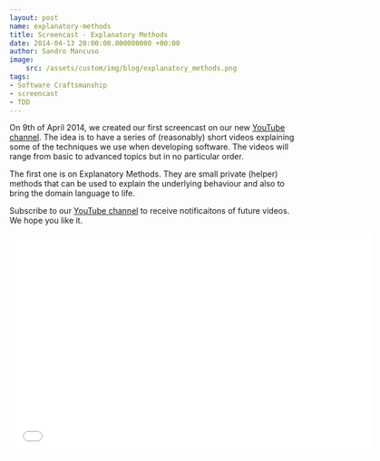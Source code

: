 ```yaml
---
layout: post
name: explanatory-methods
title: Screencast - Explanatory Methods
date: 2014-04-13 20:00:00.000000000 +00:00
author: Sandro Mancuso
image:
    src: /assets/custom/img/blog/explanatory_methods.png
tags:
- Software Craftsmanship
- screencast
- TDD
---
```


On 9th of April 2014, we created our first screencast on our new [YouTube channel](https://www.youtube.com/user/codurance). The idea is to have a series of (reasonably) short videos explaining some of the techniques we use when developing software. The videos will range from basic to advanced topics but in no particular order.

The first one is on Explanatory Methods. They are small private (helper) methods that can be used to explain the underlying behaviour and also to bring the domain language to life.

Subscribe to our [YouTube channel](https://www.youtube.com/user/codurance) to receive notificaitons of future videos. We hope you like it.

<iframe width="640" height="390" src="//www.youtube.com/embed/sKYX40ltQZM" frameborder="0" allowfullscreen></iframe>

